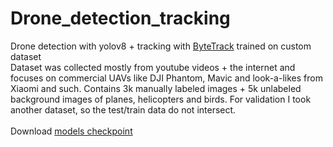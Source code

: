 # Drone_detection_tracking
Drone detection with yolov8 + tracking with [ByteTrack](https://github.com/ifzhang/ByteTrack) trained on custom dataset <br>
Dataset was collected mostly from youtube videos + the internet and focuses on commercial UAVs like DJI Phantom, Mavic and look-a-likes from Xiaomi and such.
 Contains 3k manually labeled images + 5k unlabeled background images of planes, helicopters and birds.
 For validation I took another dataset, so the test/train data do not intersect.<br>
<br>Download [models checkpoint](https://drive.google.com/file/d/1Hteofp1wGSDQAJXNW3PegDG0ueV0OKqQ/view?usp=drive_link)
